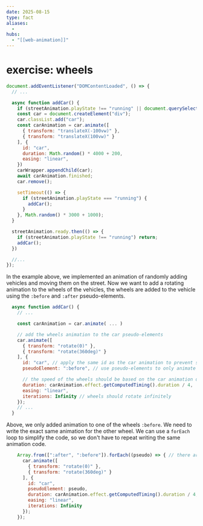 ```yaml
---
date: 2025-08-15
type: fact
aliases:
  -
hubs:
  - "[[web-animation]]"
---
```


# exercise: wheels

```js
document.addEventListener("DOMContentLoaded", () => {
  // ...

  async function addCar() {
    if (streetAnimation.playState !== "running" || document.querySelector(".car")) return;
    const car = document.createElement("div");
    car.classList.add("car");
    const carAnimation = car.animate([
      { transform: "translateX(-100vw)" },
      { transform: "translateX(100vw)" }
    ], {
      id: "car",
      duration: Math.random() * 4000 + 200,
      easing: "linear",
    })
    carWrapper.appendChild(car);
    await carAnimation.finished;
    car.remove();

    setTimeout(() => {
      if (streetAnimation.playState === "running") {
        addCar();
      }
    }, Math.random() * 3000 + 1000);
  }

  streetAnimation.ready.then(() => {
    if (streetAnimation.playState !== "running") return;
    addCar();
  })

  //...
});
```

In the example above, we implemented an animation of randomly adding vehicles and moving them on the street. Now we want to add a rotating animation to the wheels of the vehicles, the wheels are added to the vehicle using the `:before` and `:after` pseudo-elements.


```js
  async function addCar() {
    // ...

    const carAnimation = car.animate( ... )

    // add the wheels animation to the car pseudo-elements
    car.animate([
      { transform: "rotate(0)" },
      { transform: "rotate(360deg)" }
    ], {
      id: "car", // apply the same id as the car animation to prevent speeding up/down the animation when user speeds up/down the character (so different animations can use the same id ...)
      pseudoElement: ":before", // use pseudo-elements to only animate the wheels, not the whole car

      // the speed of the wheels should be based on the car animation duration, so we get the duration of the car animation from the animation object
      duration: carAnimation.effect.getComputedTiming().duration / 4,
      easing: "linear",
      iterations: Infinity // wheels should rotate infinitely
    });
    // ...
  }
```

Above, we only added animation to one of the wheels `:before`. We need to write the exact same animation for the other wheel. We can use a `forEach` loop to simplify the code, so we don't have to repeat writing the same animation code.


```js
    Array.from([":after", ":before"]).forEach((pseudo) => { // there are two wheels using pseudo-elements `:before` and `:after`, instead of creating two separate animations, we can use a forEach loop to iterate over both pseudo-elements and create the same animation for both wheels
      car.animate([
        { transform: "rotate(0)" },
        { transform: "rotate(360deg)" }
      ], {
        id: "car",
        pseudoElement: pseudo,
        duration: carAnimation.effect.getComputedTiming().duration / 4,
        easing: "linear",
        iterations: Infinity
      });
    });
```
